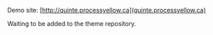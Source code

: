 Demo site: [http://quinte.processyellow.ca](quinte.processyellow.ca)

Waiting to be added to the theme repository.